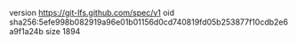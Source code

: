 version https://git-lfs.github.com/spec/v1
oid sha256:5efe998b082919a96e01b01156d0cd740819fd05b253877f10cdb2e6a9f1a24b
size 1894
